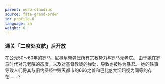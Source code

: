 ```yaml
---
parent: nero-claudius
source: fate-grand-order
id: profile-6
language: zh
weight: 6
---
```


### 通关「二度处女航」后开放

在公元50～60年的罗马，尼禄皇帝弹压所有宗教势力与罗马元老院。
由于她在罗马时代对元老院的态度，以及对基督教徒的弹劾，导致她被称为暴君。
她的轶事导致人们将其与旧约圣经中毁灭都市的666之兽和巴比伦大淫妇视为同等的存在……？
